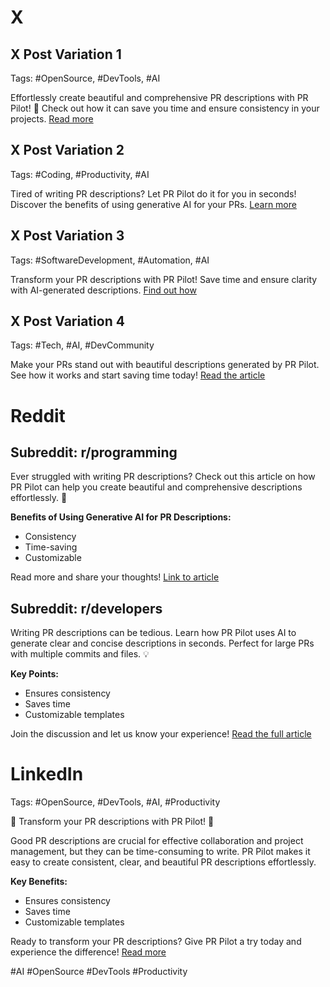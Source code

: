 # X

## X Post Variation 1
Tags: #OpenSource, #DevTools, #AI

Effortlessly create beautiful and comprehensive PR descriptions with PR Pilot! 🚀 Check out how it can save you time and ensure consistency in your projects. [Read more](https://dev.to/pr-pilot/mastering-pr-descriptions-make-your-prs-stand-out-efe)

## X Post Variation 2
Tags: #Coding, #Productivity, #AI

Tired of writing PR descriptions? Let PR Pilot do it for you in seconds! Discover the benefits of using generative AI for your PRs. [Learn more](https://dev.to/pr-pilot/mastering-pr-descriptions-make-your-prs-stand-out-efe)

## X Post Variation 3
Tags: #SoftwareDevelopment, #Automation, #AI

Transform your PR descriptions with PR Pilot! Save time and ensure clarity with AI-generated descriptions. [Find out how](https://dev.to/pr-pilot/mastering-pr-descriptions-make-your-prs-stand-out-efe)

## X Post Variation 4
Tags: #Tech, #AI, #DevCommunity

Make your PRs stand out with beautiful descriptions generated by PR Pilot. See how it works and start saving time today! [Read the article](https://dev.to/pr-pilot/mastering-pr-descriptions-make-your-prs-stand-out-efe)

# Reddit

## Subreddit: r/programming
Ever struggled with writing PR descriptions? Check out this article on how PR Pilot can help you create beautiful and comprehensive descriptions effortlessly. 🚀

**Benefits of Using Generative AI for PR Descriptions:**
- Consistency
- Time-saving
- Customizable

Read more and share your thoughts! [Link to article](https://dev.to/pr-pilot/mastering-pr-descriptions-make-your-prs-stand-out-efe)

## Subreddit: r/developers
Writing PR descriptions can be tedious. Learn how PR Pilot uses AI to generate clear and concise descriptions in seconds. Perfect for large PRs with multiple commits and files. 💡

**Key Points:**
- Ensures consistency
- Saves time
- Customizable templates

Join the discussion and let us know your experience! [Read the full article](https://dev.to/pr-pilot/mastering-pr-descriptions-make-your-prs-stand-out-efe)

# LinkedIn
Tags: #OpenSource, #DevTools, #AI, #Productivity

🚀 Transform your PR descriptions with PR Pilot! 🚀

Good PR descriptions are crucial for effective collaboration and project management, but they can be time-consuming to write. PR Pilot makes it easy to create consistent, clear, and beautiful PR descriptions effortlessly.

**Key Benefits:**
- Ensures consistency
- Saves time
- Customizable templates

Ready to transform your PR descriptions? Give PR Pilot a try today and experience the difference! [Read more](https://dev.to/pr-pilot/mastering-pr-descriptions-make-your-prs-stand-out-efe)

#AI #OpenSource #DevTools #Productivity